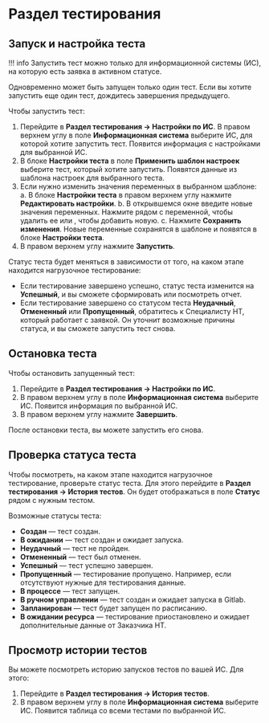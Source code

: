 # Раздел тестирования

## Запуск и настройка теста
!!! info Запустить тест можно только для информационной системы (ИС), на которую есть заявка в активном статусе. 

Одновременно может быть запущен только один тест. Если вы хотите запустить еще один тест, дождитесь завершения предыдущего.

Чтобы запустить тест:
1. Перейдите в **Раздел тестирования → Настройки по ИС**.
В правом верхнем углу в поле **Информационная система** выберите ИС, для которой хотите запустить тест. Появится информация с настройками для выбранной ИС.
2. В блоке **Настройки теста** в поле **Применить шаблон настроек** выберите тест, который хотите запустить. Появятся данные из шаблона настроек для выбранного теста.
3. Если нужно изменить значения переменных в выбранном шаблоне:
    a. В блоке **Настройки теста** в правом верхнем углу нажмите **Редактировать настройки**.
    b. В открывшемся окне введите новые значения переменных. Нажмите  рядом с переменной, чтобы удалить ее или , чтобы добавить новую.
    c. Нажмите **Сохранить изменения**. Новые переменные сохранятся в шаблоне и появятся в блоке **Настройки теста**.
4. В правом верхнем углу нажмите **Запустить**.

Статус теста будет меняться в зависимости от того, на каком этапе находится нагрузочное тестирование:
* Если тестирование завершено успешно, статус теста изменится на **Успешный**, и вы сможете сформировать или посмотреть отчет.
* Если тестирование завершено со статусом теста **Неудачный**, **Отмененный** или **Пропущенный**, обратитесь к Специалисту НТ, который работает с заявкой. Он уточнит возможные причины статуса, и вы сможете запустить тест снова.

## Остановка теста
Чтобы остановить запущенный тест:
1. Перейдите в **Раздел тестирования → Настройки по ИС**.
2. В правом верхнем углу в поле **Информационная система** выберите ИС. Появится информация по выбранной ИС.
3. В правом верхнем углу нажмите **Завершить**.

После остановки теста, вы можете запустить его снова.

## Проверка статуса теста
Чтобы посмотреть, на каком этапе находится нагрузочное тестирование, проверьте статус теста. Для этого перейдите в **Раздел тестирования → История тестов**. Он будет отображаться в поле **Статус** рядом с нужным тестом.

Возможные статусы теста:
* **Создан** — тест создан.
* **В ожидании** — тест создан и ожидает запуска.
* **Неудачный** — тест не пройден. 
* **Отмененный** — тест был отменен.
* **Успешный** — тест успешно завершен.
* **Пропущенный** — тестирование пропущено. Например, если отсутствуют нужные для тестирования данные. 
* **В процессе** — тест запущен.
* **В ручном управлении** — тест создан и ожидает запуска в Gitlab.
* **Запланирован** — тест будет запущен по расписанию.
* **В ожидании ресурса** — тестирование приостановлено и ожидает дополнительные данные от Заказчика НТ.

## Просмотр истории тестов
Вы можете посмотреть историю запусков тестов по вашей ИС. Для этого:
1. Перейдите в **Раздел тестирования → История тестов**. 
2. В правом верхнем углу в поле **Информационная система** выберите ИС. Появится таблица со всеми тестами по выбранной ИС.